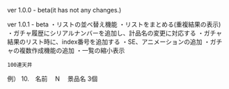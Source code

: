 ver 1.0.0 - beta(it has not any changes.)

ver 1.0.1 - beta 
    ・リストの並べ替え機能
    ・リストをまとめる(重複結果の表示)　
    ・ガチャ履歴にシリアルナンバーを追加し、計品名の変更に対応する
    ・ガチャ結果のリスト時に、index番号を追加する
    ・SE、アニメーションの追加
    ・ガチャの複数作成機能の追加
    ・一覧の縮小表示

    100連天井
    

例） 10.　名前　 N　 景品名   3個 
